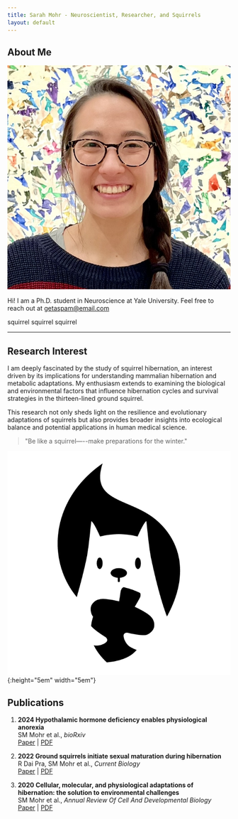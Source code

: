 ```yaml
---
title: Sarah Mohr - Neuroscientist, Researcher, and Squirrels
layout: default
---
```


## About Me

<img class="profile-picture" src="headshot.jpeg">

Hi! I am a Ph.D. student in Neuroscience at Yale University. Feel free to reach out at [getaspam@email.com](#)

squirrel squirrel squirrel

---

## Research Interest

I am deeply fascinated by the study of squirrel hibernation, an interest driven by its implications for understanding mammalian hibernation and metabolic adaptations. My enthusiasm extends to examining the biological and environmental factors that influence hibernation cycles and survival strategies in the thirteen-lined ground squirrel. 

This research not only sheds light on the resilience and evolutionary adaptations of squirrels but also provides broader insights into ecological balance and potential applications in human medical science.

> "Be like a squirrel—--make preparations for the winter."

![squirrel](squirrel.png){:height="5em" width="5em"}

## Publications

1. **2024 Hypothalamic hormone deficiency enables physiological anorexia**  
	SM Mohr et al., *bioRxiv*  
	[Paper](#) \| [PDF](#)

1.  **2022 Ground squirrels initiate sexual maturation during hibernation**  
	R Dai Pra, SM Mohr et al., *Current Biology*  
	[Paper](#) \| [PDF](#)

1.  **2020 Cellular, molecular, and physiological adaptations of hibernation: the solution to environmental challenges**  
	SM Mohr et al., *Annual Review Of Cell And Developmental Biology*  
	[Paper](#) \| [PDF](#)